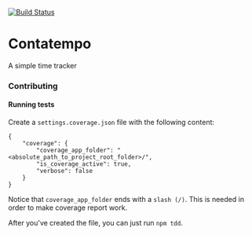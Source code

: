 [![Build Status](https://travis-ci.org/fmilani/contatempo.svg?branch=master)](https://travis-ci.org/fmilani/contatempo)
# Contatempo

A simple time tracker
### Contributing

#### Running tests

Create a `settings.coverage.json` file with the following content:

```
{
    "coverage": {
        "coverage_app_folder": "<absolute_path_to_project_root_folder>/",
        "is_coverage_active": true,
        "verbose": false
    }
}
```

Notice that `coverage_app_folder` ends with a `slash (/)`. This is needed in order to make coverage report work.

After you've created the file, you can just run `npm tdd`.
